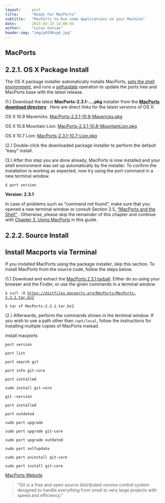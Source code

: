 ```yaml
---
layout:     post
title:      "Ready For MacPorts"
subtitle:   "MacPorts to Run some Applications on your Machine"
date:       2015-03-23 14:00:44
author:     "Lucas Gatsas"
header-img: "img/p0198vg4.jpg"
---
```

<h2 class="section-heading"><strong>MacPorts</strong> </h2>

<h2 class="section-heading">2.2.1. OS X Package Install</h2>




The OS X package installer automatically installs MacPorts, [sets the shell environment](https://guide.macports.org/chunked/installing.shell.html), and runs a
[selfupdate](https://guide.macports.org/chunked/using.html#using.port.selfupdate)  operation to update the ports tree and MacPorts base with the latest release.



(1.) Download the latest <strong>MacPorts-2.3.1-....pkg</strong> installer from the <strong> [MacPorts download directory](https://distfiles.macports.org/MacPorts/) </strong> . Here are direct links for the latest versions of OS X:


OS X 10.9 Mavericks:
[MacPorts-2.3.1-10.9-Mavericks.pkg](https://distfiles.macports.org/MacPorts/MacPorts-2.3.1-10.9-Mavericks.pkg)


OS X 10.8 Mountain Lion:
[MacPorts-2.3.1-10.8-MountainLion.pkg](https://distfiles.macports.org/MacPorts/MacPorts-2.3.1-10.8-MountainLion.pkg)


OS X 10.7 Lion:
[MacPorts-2.3.1-10.7-Lion.pkg](https://distfiles.macports.org/MacPorts/MacPorts-2.3.1-10.7-Lion.pkg)


(2.) Double-click the downloaded package installer to perform the default “easy” install.

(3.) After this step you are done already, MacPorts is now installed and your shell environment was set up automatically by the installer. To confirm the installation is working as expected, now try using the port command in a new terminal window.


<code>$ port version</code>

<strong>Version: 2.3.1</strong>

In case of problems such as “command not found”, make sure that you opened a new terminal window or consult Section 2.5, [ “MacPorts and the Shell”](https://guide.macports.org/chunked/installing.shell.html) . Otherwise, please skip the remainder of this chapter and continue with [Chapter 3, Using MacPorts](https://guide.macports.org/chunked/using.html) in this guide.




<h2 class="section-heading"><strong>2.2.2. Source Install</strong> </h2>


<h2 class="section-heading">Install Macports via Terminal</h2>

If you installed MacPorts using the package installer, skip this section. To install MacPorts from the source code, follow the steps below.


(1.) Download and extract the [MacPorts 2.3.1 tarball](https://distfiles.macports.org/MacPorts/MacPorts-2.3.1.tar.bz2). Either do so using your browser and the Finder, or use the given commands in a terminal window.


<code>$ curl -O https://distfiles.macports.org/MacPorts/MacPorts-2.3.1.tar.bz2</code> 

<code>$ tar xf MacPorts-2.3.1.tar.bz2</code> 



(2.) Afterwards, perform the commands shown in the terminal window. If you wish to use a path other than <code>/opt/local</code>, follow the instructions for installing multiple copies of MacPorts instead.


install macports 




<code>port version</code> 

<code>port list</code>  

<code>port search git</code>  

<code>port info git-core</code> 

<code>port installed</code> 

<code>sudo install git-core</code>  

<code>git —version</code> 

<code>port installed</code> 

<code>port outdated</code> 

<code>sudo port upgrade</code> 

<code>sudo port upgrade git-core</code> 

<code>sudo port upgrade outdated</code> 

<code>sudo port selfupdate</code> 

<code>sudo port uninstall git-core</code> 

<code>sudo port install git-core</code> 









[MacPorts Website](https://www.macports.org/install.php)



<blockquote>
	"Git is a free and open source distributed version control system designed to handle everything from small to very large projects with speed and efficiency."
</blockquote>